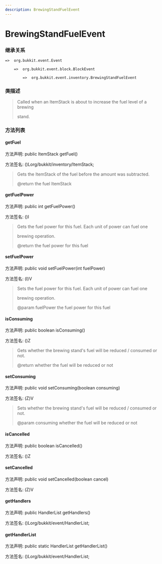 ```yaml
---
description: BrewingStandFuelEvent
---
```


# BrewingStandFuelEvent

### 继承关系

    =>  org.bukkit.event.Event

        =>  org.bukkit.event.block.BlockEvent

            =>  org.bukkit.event.inventory.BrewingStandFuelEvent

### 类描述

> Called when an ItemStack is about to increase the fuel level of a brewing
>
> stand.

### 方法列表

#### getFuel

方法声明: public ItemStack getFuel()

方法签名: ()Lorg/bukkit/inventory/ItemStack;

> Gets the ItemStack of the fuel before the amount was subtracted.
>
> @return the fuel ItemStack

#### getFuelPower

方法声明: public int getFuelPower()

方法签名: ()I

> Gets the fuel power for this fuel. Each unit of power can fuel one
>
> brewing operation.
>
> @return the fuel power for this fuel

#### setFuelPower

方法声明: public void setFuelPower(int fuelPower)

方法签名: (I)V

> Sets the fuel power for this fuel. Each unit of power can fuel one
>
> brewing operation.
>
> @param fuelPower the fuel power for this fuel

#### isConsuming

方法声明: public boolean isConsuming()

方法签名: ()Z

> Gets whether the brewing stand's fuel will be reduced / consumed or not.
>
> @return whether the fuel will be reduced or not

#### setConsuming

方法声明: public void setConsuming(boolean consuming)

方法签名: (Z)V

> Sets whether the brewing stand's fuel will be reduced / consumed or not.
>
> @param consuming whether the fuel will be reduced or not

#### isCancelled

方法声明: public boolean isCancelled()

方法签名: ()Z

#### setCancelled

方法声明: public void setCancelled(boolean cancel)

方法签名: (Z)V

#### getHandlers

方法声明: public HandlerList getHandlers()

方法签名: ()Lorg/bukkit/event/HandlerList;

#### getHandlerList

方法声明: public static HandlerList getHandlerList()

方法签名: ()Lorg/bukkit/event/HandlerList;